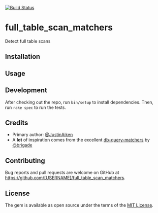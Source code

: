 [![Build Status](http://img.shields.io/travis/JustinAiken/full_table_scan_matchers/master.svg)](http://travis-ci.org/JustinAiken/full_table_scan_matchers)

# full_table_scan_matchers

Detect full table scans

## Installation

## Usage

## Development

After checking out the repo, run `bin/setup` to install dependencies. Then, run `rake spec` to run the tests.

## Credits

- Primary author: [@JustinAiken](https://github.com/JustinAiken)
- A **lot** of inspiration comes from the excellent [db-query-matchers](https://github.com/brigade/db-query-matchers) by [@brigade](https://github.com/brigade)

## Contributing

Bug reports and pull requests are welcome on GitHub at https://github.com/[USERNAME]/full_table_scan_matchers.


## License

The gem is available as open source under the terms of the [MIT License](http://opensource.org/licenses/MIT).
